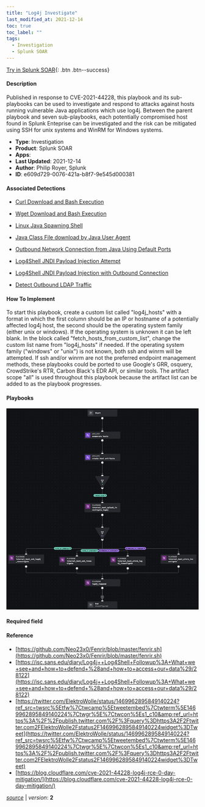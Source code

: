 ```yaml
---
title: "Log4j Investigate"
last_modified_at: 2021-12-14
toc: true
toc_label: ""
tags:
  - Investigation
  - Splunk SOAR
---
```


[Try in Splunk SOAR](https://www.splunk.com/en_us/software/splunk-security-orchestration-and-automation.html){: .btn .btn--success}

#### Description

Published in response to CVE-2021-44228, this playbook and its sub-playbooks can be used to investigate and respond to attacks against hosts running vulnerable Java applications which use log4j. Between the parent playbook and seven sub-playbooks, each potentially compromised host found in Splunk Enteprise can be investigated and the risk can be mitigated using SSH for unix systems and WinRM for Windows systems.

- **Type**: Investigation
- **Product**: Splunk SOAR
- **Apps**: 
- **Last Updated**: 2021-12-14
- **Author**: Philip Royer, Splunk
- **ID**: e609d729-0076-421a-b8f7-9e545d000381

#### Associated Detections






















































































































































* [Curl Download and Bash Execution](/endpoint/900bc324-59f3-11ec-9fb4-acde48001122/)
























































































































































































































































































































































































































































































































































































































































































































































































































































































































































































































































































































































































































































































































































































































































































































































































































































































































































































































































































































* [Wget Download and Bash Execution](/endpoint/35682718-5a85-11ec-b8f7-acde48001122/)


























































































































































































































































































































































































































































































































































































































































































































* [Linux Java Spawning Shell](/endpoint/7b09db8a-5c20-11ec-9945-acde48001122/)




























































































































































































































































































































































































































































































































































































































































































































































































































































































































































































































































































































































































































































































































































































































































































































































































































































































































































































































































































































































































































































































































































































* [Java Class File download by Java User Agent](/endpoint/8281ce42-5c50-11ec-82d2-acde48001122/)















































































































































































































































































































































































































































































































































































































































































































































































































































































































































































































































































































































































































































































































































* [Outbound Network Connection from Java Using Default Ports](/endpoint/d2c14d28-5c47-11ec-9892-acde48001122/)






















































































































































































































































































































































































































































































































































































































































































































































































































































































































































































































































* [Log4Shell JNDI Payload Injection Attempt](/web/c184f12e-5c90-11ec-bf1f-497c9a704a72/)





































































































































































































































































































































































































































































































































































































































































































































































































































































































































































































































































































































* [Log4Shell JNDI Payload Injection with Outbound Connection](/web/69afee44-5c91-11ec-bf1f-497c9a704a72/)






























































































































































































































































































































































































































































































































































































































































































































































* [Detect Outbound LDAP Traffic](/network/5e06e262-d7cd-4216-b2f8-27b437e18458/)


























































































































































































































































































































































































































































































































































































































































































































































































































































































































#### How To Implement
To start this playbook, create a custom list called &#34;log4j_hosts&#34; with a format in which the first column should be an IP or hostname of a potentially affected log4j host, the second should be the operating system family (either unix or windows). If the operating system is unknown it can be left blank. In the block called &#34;fetch_hosts_from_custom_list&#34;, change the custom list name from &#34;log4j_hosts&#34; if needed. If the operating system family (&#34;windows&#34; or &#34;unix&#34;) is not known, both ssh and winrm will be attempted. If ssh and/or winrm are not the preferred endpoint management methods, these playbooks could be ported to use Google&#39;s GRR, osquery,  CrowdStrike&#39;s RTR, Carbon Black&#39;s EDR API, or similar tools. The artifact scope &#34;all&#34; is used throughout this playbook because the artifact list can be added to as the playbook progresses.

#### Playbooks
![](https://raw.githubusercontent.com/splunk/security_content/develop/playbooks/log4j_investigate.png)

#### Required field


#### Reference

* [https://github.com/Neo23x0/Fenrir/blob/master/fenrir.sh](https://github.com/Neo23x0/Fenrir/blob/master/fenrir.sh)
* [https://isc.sans.edu/diary/Log4j++Log4Shell+Followup%3A+What+we+see+and+how+to+defend+%28and+how+to+access+our+data%29/28122](https://isc.sans.edu/diary/Log4j++Log4Shell+Followup%3A+What+we+see+and+how+to+defend+%28and+how+to+access+our+data%29/28122)
* [https://twitter.com/ElektroWolle/status/1469962895849140224?ref_src=twsrc%5Etfw%7Ctwcamp%5Etweetembed%7Ctwterm%5E1469962895849140224%7Ctwgr%5E%7Ctwcon%5Es1_c10&amp;ref_url=https%3A%2F%2Fpublish.twitter.com%2F%3Fquery%3Dhttps3A2F2Ftwitter.com2FElektroWolle2Fstatus2F1469962895849140224widget%3DTweet](https://twitter.com/ElektroWolle/status/1469962895849140224?ref_src=twsrc%5Etfw%7Ctwcamp%5Etweetembed%7Ctwterm%5E1469962895849140224%7Ctwgr%5E%7Ctwcon%5Es1_c10&amp;ref_url=https%3A%2F%2Fpublish.twitter.com%2F%3Fquery%3Dhttps3A2F2Ftwitter.com2FElektroWolle2Fstatus2F1469962895849140224widget%3DTweet)
* [https://blog.cloudflare.com/cve-2021-44228-log4j-rce-0-day-mitigation/](https://blog.cloudflare.com/cve-2021-44228-log4j-rce-0-day-mitigation/)




[*source*](https://github.com/splunk/security_content/tree/develop/playbooks/log4j_investigate.yml) \| *version*: **2**